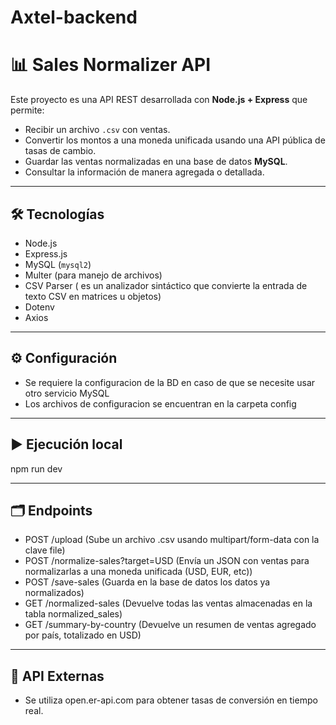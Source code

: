 # Axtel-backend

# 📊 Sales Normalizer API

Este proyecto es una API REST desarrollada con **Node.js + Express** que permite:

- Recibir un archivo `.csv` con ventas.
- Convertir los montos a una moneda unificada usando una API pública de tasas de cambio.
- Guardar las ventas normalizadas en una base de datos **MySQL**.
- Consultar la información de manera agregada o detallada.

---

## 🛠 Tecnologías

- Node.js
- Express.js
- MySQL (`mysql2`)
- Multer (para manejo de archivos)
- CSV Parser ( es un analizador sintáctico que convierte la entrada de texto CSV en matrices u objetos)
- Dotenv
- Axios

---

## ⚙️ Configuración
- Se requiere la configuracion de la BD en caso de que se necesite usar otro servicio MySQL
- Los archivos de configuracion se encuentran en la carpeta config

---

## ▶️ Ejecución local
npm run dev

---

## 🗂 Endpoints
- POST /upload (Sube un archivo .csv usando multipart/form-data con la clave file)
- POST /normalize-sales?target=USD (Envía un JSON con ventas para normalizarlas a una moneda unificada (USD, EUR, etc))
- POST /save-sales (Guarda en la base de datos los datos ya normalizados)
- GET /normalized-sales (Devuelve todas las ventas almacenadas en la tabla normalized_sales)
- GET /summary-by-country (Devuelve un resumen de ventas agregado por país, totalizado en USD)

---

## 🚀 API Externas
- Se utiliza open.er-api.com para obtener tasas de conversión en tiempo real.
